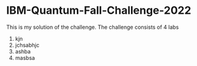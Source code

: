 # IBM-Quantum-Fall-Challenge-2022
This is my solution of the challenge. The challenge consists of 4 labs
1. kjn
2. jchsabhjc
3. ashba
4. masbsa

